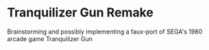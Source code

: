 # Tranquilizer Gun Remake
Brainstorming and possibly implementing a faux-port of SEGA's 1980 arcade game Tranquilizer Gun
